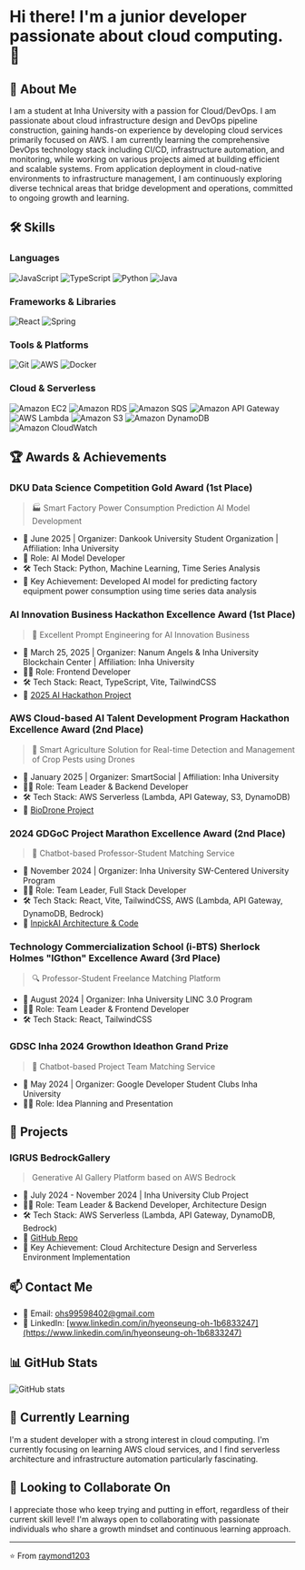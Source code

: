 # Hi there! I'm a junior developer passionate about cloud computing. 👋

## 🚀 About Me
I am a student at Inha University with a passion for Cloud/DevOps.
I am passionate about cloud infrastructure design and DevOps pipeline construction, gaining hands-on experience by developing cloud services primarily focused on AWS. I am currently learning the comprehensive DevOps technology stack including CI/CD, infrastructure automation, and monitoring, while working on various projects aimed at building efficient and scalable systems.
From application deployment in cloud-native environments to infrastructure management, I am continuously exploring diverse technical areas that bridge development and operations, committed to ongoing growth and learning.

## 🛠️ Skills
### Languages
![JavaScript](https://img.shields.io/badge/-JavaScript-F7DF1E?style=flat-square&logo=javascript&logoColor=black)
![TypeScript](https://img.shields.io/badge/-TypeScript-3178C6?style=flat-square&logo=typescript&logoColor=white)
![Python](https://img.shields.io/badge/-Python-3776AB?style=flat-square&logo=python&logoColor=white)
![Java](https://img.shields.io/badge/-Java-007396?style=flat-square&logo=java&logoColor=white)
<!-- 사용하는 언어에 맞게 수정하세요 -->

### Frameworks & Libraries
![React](https://img.shields.io/badge/-React-61DAFB?style=flat-square&logo=react&logoColor=black)
![Spring](https://img.shields.io/badge/-Spring-6DB33F?style=flat-square&logo=spring&logoColor=white)
<!-- 사용하는 프레임워크/라이브러리에 맞게 수정하세요 -->

### Tools & Platforms
![Git](https://img.shields.io/badge/-Git-F05032?style=flat-square&logo=git&logoColor=white)
![AWS](https://img.shields.io/badge/-AWS-232F3E?style=flat-square&logo=amazon-aws&logoColor=white)
![Docker](https://img.shields.io/badge/-Docker-2496ED?style=flat-square&logo=docker&logoColor=white)

### Cloud & Serverless
![Amazon EC2](https://img.shields.io/badge/-EC2-232F3E?style=flat-square&logo=amazon-ec2&logoColor=white)
![Amazon RDS](https://img.shields.io/badge/-RDS-527FFF?style=flat-square&logo=amazon-rds&logoColor=white)
![Amazon SQS](https://img.shields.io/badge/-SQS-FF4F8B?style=flat-square&logo=amazon-sqs&logoColor=white)
![Amazon API Gateway](https://img.shields.io/badge/-API%20Gateway-FF4F8B?style=flat-square&logo=amazon-api-gateway&logoColor=white)
![AWS Lambda](https://img.shields.io/badge/-AWS%20Lambda-FF9900?style=flat-square&logo=aws-lambda&logoColor=white)
![Amazon S3](https://img.shields.io/badge/-Amazon%20S3-569A31?style=flat-square&logo=amazon-s3&logoColor=white)
![Amazon DynamoDB](https://img.shields.io/badge/-DynamoDB-4053D6?style=flat-square&logo=amazon-dynamodb&logoColor=white)
![Amazon CloudWatch](https://img.shields.io/badge/-CloudWatch-FF4F8B?style=flat-square&logo=amazon-cloudwatch&logoColor=white)
<!-- 사용하는 도구에 맞게 수정하세요 -->

## 🏆 Awards & Achievements

### DKU Data Science Competition Gold Award (1st Place)
> 🏭 Smart Factory Power Consumption Prediction AI Model Development
- 📅 June 2025 | Organizer: Dankook University Student Organization | Affiliation: Inha University
- 🤖 Role: AI Model Developer
- 🛠️ Tech Stack: Python, Machine Learning, Time Series Analysis
- 📝 Key Achievement: Developed AI model for predicting factory equipment power consumption using time series data analysis

### AI Innovation Business Hackathon Excellence Award (1st Place)
> 🤖 Excellent Prompt Engineering for AI Innovation Business
- 📅 March 25, 2025 | Organizer: Nanum Angels & Inha University Blockchain Center | Affiliation: Inha University
- 👨‍💻 Role: Frontend Developer
- 🛠️ Tech Stack: React, TypeScript, Vite, TailwindCSS
- 🔗 [2025 AI Hackathon Project](https://github.com/ChainCert-Inha)

### AWS Cloud-based AI Talent Development Program Hackathon Excellence Award (2nd Place)
> 🌾 Smart Agriculture Solution for Real-time Detection and Management of Crop Pests using Drones
- 📅 January 2025 | Organizer: SmartSocial | Affiliation: Inha University
- 👨‍💻 Role: Team Leader & Backend Developer
- 🛠️ Tech Stack: AWS Serverless (Lambda, API Gateway, S3, DynamoDB)
- 🔗 [BioDrone Project](https://github.com/Jeju-CloudAi-Hackathon)

### 2024 GDGoC Project Marathon Excellence Award (2nd Place)
> 💬 Chatbot-based Professor-Student Matching Service
- 📅 November 2024 | Organizer: Inha University SW-Centered University Program
- 👨‍💻 Role: Team Leader, Full Stack Developer
- 🛠️ Tech Stack: React, Vite, TailwindCSS, AWS (Lambda, API Gateway, DynamoDB, Bedrock)
- 🔗 [InpickAI Architecture & Code](https://github.com/2024-GDGoC-Iron)

### Technology Commercialization School (i-BTS) Sherlock Holmes "IGthon" Excellence Award (3rd Place)
> 🔍 Professor-Student Freelance Matching Platform
- 📅 August 2024 | Organizer: Inha University LINC 3.0 Program
- 👨‍💻 Role: Team Leader & Frontend Developer
- 🛠️ Tech Stack: React, TailwindCSS

### GDSC Inha 2024 Growthon Ideathon Grand Prize
> 👥 Chatbot-based Project Team Matching Service
- 📅 May 2024 | Organizer: Google Developer Student Clubs Inha University
- 👨‍💻 Role: Idea Planning and Presentation

## 🚀 Projects

### IGRUS BedrockGallery
> Generative AI Gallery Platform based on AWS Bedrock
- 📅 July 2024 - November 2024 | Inha University Club Project
- 👨‍💻 Role: Team Leader & Backend Developer, Architecture Design
- 🛠️ Tech Stack: AWS Serverless (Lambda, API Gateway, DynamoDB, Bedrock)
- 🔗 [GitHub Repo](https://github.com/igrus-bedrock-gallery)
- 📝 Key Achievement: Cloud Architecture Design and Serverless Environment Implementation

## 📫 Contact Me
- 📧 Email: [ohs99598402@gmail.com](mailto:ohs99598402@gmail.com)
- 💼 LinkedIn: [www.linkedin.com/in/hyeonseung-oh-1b6833247](https://www.linkedin.com/in/hyeonseung-oh-1b6833247)

## 📊 GitHub Stats
![GitHub stats](https://github-readme-stats.vercel.app/api?username=raymond1203&show_icons=true&theme=radical)

## 🌱 Currently Learning
I'm a student developer with a strong interest in cloud computing. I'm currently focusing on learning AWS cloud services, and I find serverless architecture and infrastructure automation particularly fascinating.

## 👯 Looking to Collaborate On
I appreciate those who keep trying and putting in effort, regardless of their current skill level! I'm always open to collaborating with passionate individuals who share a growth mindset and continuous learning approach.

---

⭐️ From [raymond1203](https://github.com/raymond1203)
